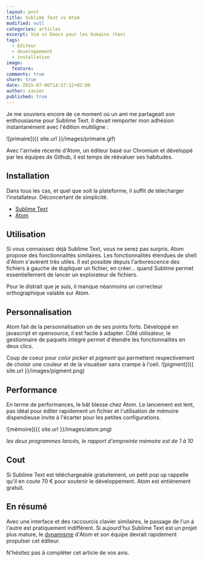```yaml
---
layout: post
title: Sublime Text vs Atom
modified: null
categories: articles
excerpt: Vim vs Emacs pour les humains (han)
tags:
  - Editeur
  - developpement
  - installation
image:
  feature:
comments: true
share: true
date: 2015-07-06T14:57:12+02:00
author: xavier
published: true
---
```


Je me souviens encore de ce moment où un ami me partageait son enthousiasme pour Sublime Text. Il devait remporter mon adhésion instantanément avec l'édition multiligne :

![primaire]({{ site.url }}/images/primaire.gif)

Avec l'arrivée récente d'Atom, un éditeur basé sur Chromium et développé par les équipes de Github, il est temps de réévaluer ses habitudes.

## Installation

Dans tous les cas, et quel que soit la plateforme, il suffit de télecharger l'installateur. Déconcertant de simplicité.

* [Sublime Text](http://www.sublimetext.com/3)
* [Atom](http://atom.io)

## Utilisation

Si vous connaissez déjà Sublime Text, vous ne serez pas surpris. Atom propose des fonctionnalités similaires. Les fonctionnalités étendues de shell d'Atom s'avèrent très utiles. Il est possible depuis l'arborescence des fichiers à gauche de dupliquer un fichier, en créer... quand Sublime permet essentiellement de lancer un explorateur de fichiers.

Pour le distrait que je suis, il manque néanmoins un correcteur orthographique valable sur Atom.

## Personnalisation

Atom fait de la personnalisation un de ses points forts. Développé en javascript et opensource, il est facile à adapter. Côté utilisateur, le gestionnaire de paquets intégré permet d'étendre les fonctionnalités en deux clics.

Coup de coeur pour _color picker_ et _pigment_ qui permettent respectivement de choisir une couleur et de la visualiser sans crampe à l'oeil.
![pigment]({{ site.url }}/images/pigment.png)


## Performance

En terme de performances, le bât blesse chez Atom. Le lancement est lent, pas idéal pour éditer rapidement un fichier et l'utilisation de mémoire dispendieuse invite à l'écarter pour les petites configurations.

![mémoire]({{ site.url }}/images/atom.png)

_les deux programmes lancés, le rapport d'empreinte mémoire est de 1 à 10_

## Cout

Si Sublime Text est téléchargeable gratuitement, un petit pop up rappelle qu'il en coute 70 € pour soutenir le développement. Atom est entièrement gratuit.

## En résumé

Avec une interface et des raccourcis clavier similaires, le passage de l'un à l'autre est pratiquement indifférent. Si aujourd'hui Sublime Text est un projet plus mature, le [dynamisme](https://github.com/atom/atom) d'Atom et son équipe devrait rapidement propulser cet éditeur.

N'hésitez pas à compléter cet article de vos avis.
